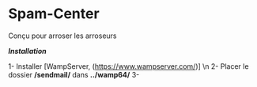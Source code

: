 # Spam-Center
Conçu pour arroser les arroseurs

***Installation***

1- Installer [WampServer, (https://www.wampserver.com/)] \n
2- Placer le dossier **/sendmail/** dans **../wamp64/**
3- 
